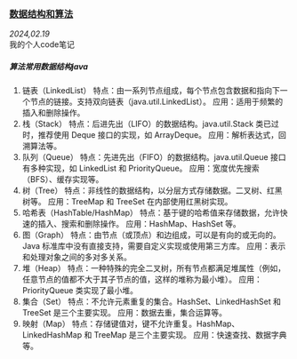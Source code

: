 ### [数据结构和算法](https://plusw.github.io/blog/#article/article06someCodeNode)
*2024,02.19*  
    我的个人code笔记

##### 算法常用数据结构java
1. 链表（LinkedList）
特点：由一系列节点组成，每个节点包含数据和指向下一个节点的链接。支持双向链表（java.util.LinkedList）。
应用：适用于频繁的插入和删除操作。
2. 栈（Stack）
特点：后进先出（LIFO）的数据结构。java.util.Stack 类已过时，推荐使用 Deque 接口的实现，如 ArrayDeque。
应用：解析表达式，回溯算法等。
3. 队列（Queue）
特点：先进先出（FIFO）的数据结构。java.util.Queue 接口有多种实现，如 LinkedList 和 PriorityQueue。
应用：宽度优先搜索（BFS）、缓存实现等。
4. 树（Tree）
特点：非线性的数据结构，以分层方式存储数据。二叉树、红黑树等。
应用：TreeMap 和 TreeSet 在内部使用红黑树实现。
5. 哈希表（HashTable/HashMap）
特点：基于键的哈希值来存储数据，允许快速的插入、搜索和删除操作。
应用：HashMap、HashSet 等。
6. 图（Graph）
特点：由节点（或顶点）和边组成，可以是有向的或无向的。Java 标准库中没有直接支持，需要自定义实现或使用第三方库。
应用：表示和处理对象之间的多对多关系。
7. 堆（Heap）
特点：一种特殊的完全二叉树，所有节点都满足堆属性（例如，任意节点的值都不大于其子节点的值，这样的堆称为最小堆）。
应用：PriorityQueue 类实现了最小堆。
8. 集合（Set）
特点：不允许元素重复的集合。HashSet、LinkedHashSet 和 TreeSet 是三个主要实现。
应用：数据去重，集合运算等。
9. 映射（Map）
特点：存储键值对，键不允许重复。HashMap、LinkedHashMap 和 TreeMap 是三个主要实现。
应用：快速查找、数据字典等。